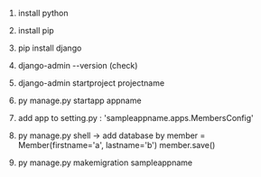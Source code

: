 1. install python
2. install pip
3. pip install django
4. django-admin --version (check)

5. django-admin startproject projectname
6. py manage.py startapp appname
7. add app to setting.py : 'sampleappname.apps.MembersConfig'
8. py manage.py shell -> add database by member = Member(firstname='a', lastname='b') member.save()
9. py manage.py makemigration sampleappname
